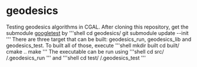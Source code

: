 # geodesics
Testing geodesics algorithms in CGAL. After cloning this repository, get the submodule [googletest](https://github.com/google/googletest) by
'''shell
cd geodesics/
git submodule update --init
'''
There are three target that can be built: geodesics_run, geodesics_lib and geodesics_test. To built all of those, execute
'''shell
mkdir built
cd built/
cmake ..
make
'''
The executable can be run using
'''shell
cd src/
/.geodesics_run
'''
and
'''shell
cd test/
/.geodesics_test
'''
